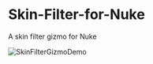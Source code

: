 # Skin-Filter-for-Nuke
A skin filter gizmo for Nuke

![SkinFilterGizmoDemo](https://github.com/marckrieger/Skin-Filter-for-Nuke/assets/74256390/2dd11440-5e99-4c82-9ed1-68767981179f)
